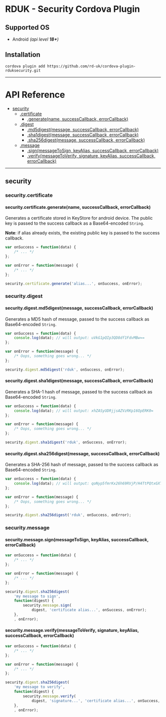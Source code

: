 # RDUK - Security Cordova Plugin

## Supported OS
* Android _(api level __18+__)_

## Installation

```
cordova plugin add https://github.com/rd-uk/cordova-plugin-rduksecurity.git
```
---

# API Reference <a name="reference"></a>


* [security](#module_security)
    * [.certificate](#module_security.certificate)
        * [.generate(name, successCallback, errorCallback)](#module_security.certificate.generate)
    * [.digest](#module_security.digest)
        * [.md5digest(message, successCallback, errorCallback)](#module_security.digest.md5digest)    
        * [.sha1digest(message, successCallback, errorCallback)](#module_security.digest.sha1digest)    
        * [.sha256digest(message, successCallback, errorCallback)](#module_security.digest.sha256digest)    
    * [.message](#module_security.message)
        * [.sign(messageToSign, keyAlias, successCallback, errorCallback)](#module_security.message.sign)    
        * [.verify(messageToVerify, signature, keyAlias, successCallback, errorCallback)](#module_security.message.verify)    

---

<a name="module_security"></a>
## security

<a name="module_security.certificate"></a>
### security.certificate

<a name="module_security.certificate.generate"></a>
#### security.certificate.generate(name, successCallback, errorCallback)
Generates a certificate stored in KeyStore for android device. The public key is passed to the success callback as a Base64-encoded `String`.

__Note__:
if alias already exists, the existing public key is passed to the success callback.

```js
var onSuccess = function(data) {
    /* ... */
};

var onError = function(message) {
    /* ... */
};

security.certificate.generate('alias...', onSuccess, onError);
```

<a name="module_security.digest"></a>
### security.digest

<a name="module_security.digest.md5digest"></a>
#### security.digest.md5digest(message, successCallback, errorCallback)

Generates a MD5 hash of message, passed to the success callback as Base64-encoded `String`.

```js
var onSuccess = function(data) {
    console.log(data); // will output: uVkG1pQIp3QD8df1FdvMBw==
};

var onError = function(message) {
    /* Oops, something goes wrong... */
};

security.digest.md5digest('rduk', onSuccess, onError);
```

<a name="module_security.digest.sha1digest"></a>
#### security.digest.sha1digest(message, successCallback, errorCallback)

Generates a SHA-1 hash of message, passed to the success callback as Base64-encoded `String`.

```js
var onSuccess = function(data) {
    console.log(data); // will output: xhZASyUDRjjsAZVzRKp16OpERK0=
};

var onError = function(message) {
    /* Oops, something goes wrong... */
};

security.digest.sha1digest('rduk', onSuccess, onError);
```

<a name="module_security.digest.sha256digest"></a>
#### security.digest.sha256digest(message, successCallback, errorCallback)

Generates a SHA-256 hash of message, passed to the success callback as Base64-encoded `String`.

```js
var onSuccess = function(data) {
    console.log(data); // will output: qoNyp5fmrKx26h69RVjP/H4TtPQtxGXTWlDC/MRiCjo=
};

var onError = function(message) {
    /* Oops, something goes wrong... */
};

security.digest.sha256digest('rduk', onSuccess, onError);
```

<a name="module_security.message"></a>
### security.message

<a name="module_security.message.sign"></a>
#### security.message.sign(messageToSign, keyAlias, successCallback, errorCallback)

```js
var onSuccess = function(data) {
    /* ... */
};

var onError = function(message) {
    /* ... */
};

security.digest.sha256digest(
    'my message to sign',
    function(digest) {
        security.message.sign(
            digest, 'certificate alias...', onSuccess, onError);
    },
    , onError);
```

<a name="module_security.message.verify"></a>
#### security.message.verify(messageToVerify, signature, keyAlias, successCallback, errorCallback)

```js
var onSuccess = function(data) {
    /* ... */
};

var onError = function(message) {
    /* ... */
};

security.digest.sha256digest(
    'my message to verify',
    function(digest) {
        security.message.verify(
            digest, 'signature...', 'certificate alias...', onSuccess, onError);
    },
    , onError);
```
